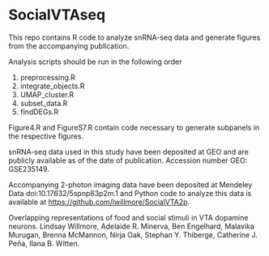 # SocialVTAseq
 
This repo contains R code to analyze snRNA-seq data and generate figures from the accompanying publication.  

Analysis scripts should be run in the following order  
1) preprocessing.R  
2) integrate_objects.R  
3) UMAP_cluster.R  
4) subset_data.R  
5) findDEGs.R

Figure4.R and FigureS7.R contain code necessary to generate subpanels in the respective figures. 

snRNA-seq data used in this study have been deposited at GEO and are publicly available as of the date of publication. Accession number GEO: GSE235149. 

Accompanying 2-photon imaging data have been deposited at Mendeley Data doi:10.17632/5spnp83p2m.1 and Python code to analyze this data is available at https://github.com/lwillmore/SocialVTA2p. 

Overlapping representations of food and social stimuli in VTA dopamine neurons. Lindsay Willmore, Adelaide R. Minerva, Ben Engelhard, Malavika Murugan, Brenna McMannon, Nirja Oak, Stephan Y. Thiberge, Catherine J. Peña, Ilana B. Witten. 

 

